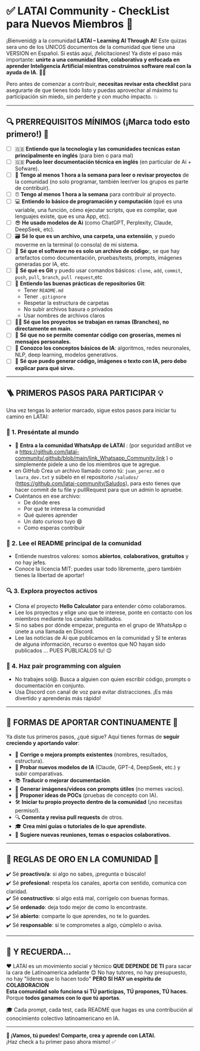 # ✅ LATAI Community - CheckList para Nuevos Miembros 🚀

¡Bienvenid@ a la comunidad **LATAI – Learning AI Through AI**!  Este quizas sera uno de los UNICOS documentos de la comunidad que tiene una VERSION en Español. 
Si estás aquí, ¡felicitaciones! Ya diste el paso más importante: **unirte a una comunidad libre, colaborativa y enfocada en aprender Inteligencia Artificial mientras construimos software real con la ayuda de IA**. 🧠🤖

Pero antes de comenzar a contribuir, **necesitas revisar esta checklist** para asegurarte de que tienes todo listo y puedas aprovechar al máximo tu participación sin miedo, sin perderte y con mucho impacto. 💥

---

## 🔍 PRERREQUISITOS MÍNIMOS (¡Marca todo esto primero!) 🧩

- [ ] 🇬🇧 **Entiendo que la tecnologia y las comunidades tecnicas estan principalmente en inglés** (para bien o para mal)
- [ ] 🇬🇧 **Puedo leer documentación técnica en inglés** (en particular de Ai + Sofware).
- [ ] 📖 **Tengo al menos 1 hora a la semana para leer o revisar proyectos** de la comunidad (no solo programar, también leer/ver los grupos es parte de contribuir).
- [ ] ⏰ **Tengo al menos 1 hora a la semana** para contribuir al proyecto.
- [ ] 💻 **Entiendo lo básico de programación y computación** (qué es una variable, una función, cómo ejecutar scripts, que es compilar, que lenguajes existe, que es una App, etc).
- [ ] 😎 **He usado modelos de Ai** (como ChatGPT, Perplexity, Claude, DeepSeek, etc).
- [ ] 🗃️ **Sé lo que es un archivo, una carpeta, una extensión**, y puedo moverme en la terminal (o consola) de mi sistema.
- [ ] 🧠 **Sé que el software no es solo un archivo de código:**, se que hay artefactos como documentación, pruebas/tests, prompts, imágenes generadas por IA, etc.
- [ ] 🐙 **Sé qué es Git** y puedo usar comandos básicos: `clone`, `add`, `commit`, `push`, `pull`, `branch`, `pull request`,etc
- [ ] 🔧 **Entiendo las buenas prácticas de repositorios Git**:
  - Tener `README.md`
  - Tener `.gitignore`
  - Respetar la estructura de carpetas
  - No subir archivos basura o privados
  - Usar nombres de archivos claros
- [ ] 🧑‍💻 **Sé que los proyectos se trabajan en ramas (Branches), no directamente en main.**
- [ ] 🤬 **Sé que no se permite comentar código con groserías, memes ni mensajes personales.**
- [ ] 🧬 **Conozco los conceptos básicos de IA**: algoritmos, redes neuronales, NLP, deep learning, modelos generativos.
- [ ] 🧪 **Sé que puedo generar código, imágenes o texto con IA, pero debo explicar para qué sirve.**

---

## 🪜 PRIMEROS PASOS PARA PARTICIPAR 💡

Una vez tengas lo anterior marcado, sigue estos pasos para iniciar tu camino en LATAI:

### 👋 1. Preséntate al mundo
- 📱 **Entra a la comunidad WhatsApp de LATAI** : (por seguridad antiBot ve a https://github.com/latai-community/.github/blob/main/link_Whatsapp_Community.link ) o simplemente pidele a uno de los miembros que te agregue.
- en GitHub Crea un archivo llamado como tú: `juan_perez.md` o `laura_dev.txt` y súbelo en el repositorio `/saludos/` (https://github.com/latai-community/Saludos), para esto tienes que hacer commit de tu file y pullRequest para que un admin lo apruebe.
- Cuéntanos en ese archivo:
  - De dónde eres
  - Por qué te interesa la comunidad
  - Qué quieres aprender
  - Un dato curioso tuyo 😄
  - Como esperas contribuir

### 📖 2. Lee el README principal de la comunidad
- Entiende nuestros valores: somos **abiertos**, **colaborativos**, **gratuitos** y no hay jefes.
- Conoce la licencia MIT: puedes usar todo libremente, ¡pero también tienes la libertad de aportar!

### 🔍 3. Explora proyectos activos
- Clona el proyecto **Hello Calculator** para entender cómo colaboramos.
- Lee los proyectos y elige uno que te interese, ponte en contacto con los miembros mediante los canales habilitados.
- Si no sabes por dónde empezar, pregunta en el grupo de WhatsApp o únete a una llamada en Discord.
- Lee las noticias de Ai que publicamos en la comunidad y SI te enteras de alguna información, recurso o eventos que NO hayan sido publicados ... PUES PUBLICALOS tu! 😉

### 🤝 4. Haz pair programming con alguien
- No trabajes sol@. Busca a alguien con quien escribir código, prompts o documentación en conjunto.
- Usa Discord con canal de voz para evitar distracciones. ¡Es más divertido y aprenderás más rápido!

---

## 🔁 FORMAS DE APORTAR CONTINUAMENTE 🧰

Ya diste tus primeros pasos, ¿qué sigue? Aquí tienes formas de **seguir creciendo y aportando valor**:

- 🧠 **Corrige o mejora prompts existentes** (nombres, resultados, estructura).
- 🧪 **Probar nuevos modelos de IA** (Claude, GPT-4, DeepSeek, etc.) y subir comparativas.
- 📚 **Traducir o mejorar documentación**.
- 🎨 **Generar imágenes/videos con prompts útiles** (no memes vacíos).
- 🧾 **Proponer ideas de POCs** (pruebas de concepto con IA).
- 🛠️ **Iniciar tu propio proyecto dentro de la comunidad** (¡no necesitas permiso!).
- 🔍 **Comenta y revisa pull requests** de otros.
- 🎓 **Crea mini guías o tutoriales de lo que aprendiste.**
- 📢 **Sugiere nuevas reuniones, temas o espacios colaborativos.**

---

## 🧭 REGLAS DE ORO EN LA COMUNIDAD 🌟

✔️ Sé **proactivo/a**: si algo no sabes, ¡pregunta o búscalo!  
✔️ Sé **profesional**: respeta los canales, aporta con sentido, comunica con claridad.  
✔️ Sé **constructivo**: si algo está mal, corrígelo con buenas formas.  
✔️ Sé **ordenado**: deja todo mejor de como lo encontraste.  
✔️ Sé **abierto**: comparte lo que aprendes, no te lo guardes.  
✔️ Sé **responsable**: si te comprometes a algo, cúmplelo o avisa.

---

## 🧠 Y RECUERDA...

❤️ LATAI es un movimiento social y técnico **QUE DEPENDE DE TI** para sacar la cara de Latinoamerica adelante 😊
No hay tutores, no hay presupuesto, no hay "líderes que lo hacen todo" **PERO SI HAY un espiritu de COLABORACION**  
**Esta comunidad solo funciona si TÚ participas, TÚ propones, TÚ haces.**  
Porque **todos ganamos con lo que tú aportas**.

🎓 Cada prompt, cada test, cada README que hagas es una contribución al conocimiento colectivo latinoamericano en IA.

---

**🚀 ¡Vamos, tú puedes! Comparte, crea y aprende con LATAI.**  
¡Haz check a tu primer paso ahora mismo! ✅
